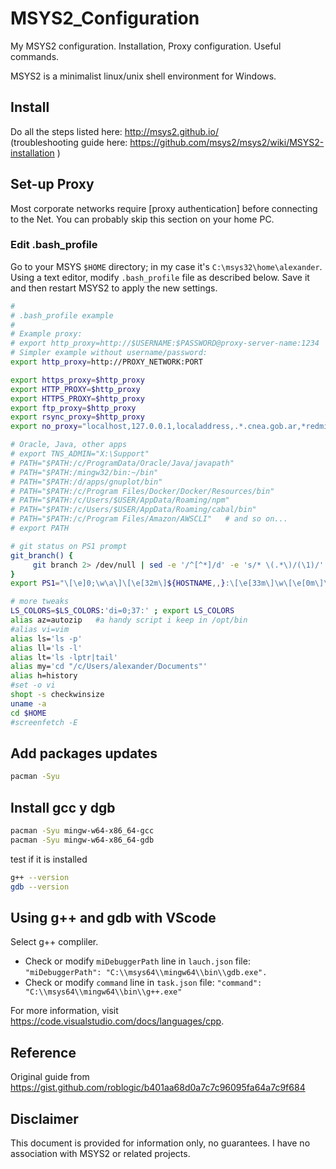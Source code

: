 # MSYS2_Configuration
My MSYS2 configuration. Installation, Proxy configuration. Useful commands.

MSYS2 is a minimalist linux/unix shell environment for Windows.

## Install

Do all the steps listed here: http://msys2.github.io/  
(troubleshooting guide here: https://github.com/msys2/msys2/wiki/MSYS2-installation )

## Set-up Proxy

Most corporate networks require [proxy authentication] before connecting to the Net. 
You can probably skip this section on your home PC.

### Edit .bash_profile
Go to your MSYS `$HOME` directory; in my case it's `C:\msys32\home\alexander`. 
Using a text editor, modify `.bash_profile` file as described below. 
Save it and then restart MSYS2 to apply the new settings.

```bash
#
# .bash_profile example
#
# Example proxy:
# export http_proxy=http://$USERNAME:$PASSWORD@proxy-server-name:1234
# Simpler example without username/password:
export http_proxy=http://PROXY_NETWORK:PORT

export https_proxy=$http_proxy
export HTTP_PROXY=$http_proxy
export HTTPS_PROXY=$http_proxy
export ftp_proxy=$http_proxy
export rsync_proxy=$http_proxy
export no_proxy="localhost,127.0.0.1,localaddress,.*.cnea.gob.ar,*redmine.ctrad.control*,*cnea.gov.ar,.local"

# Oracle, Java, other apps
# export TNS_ADMIN="X:\Support"
# PATH="$PATH:/c/ProgramData/Oracle/Java/javapath"
# PATH="$PATH:/mingw32/bin:~/bin"
# PATH="$PATH:/d/apps/gnuplot/bin"  
# PATH="$PATH:/c/Program Files/Docker/Docker/Resources/bin"
# PATH="$PATH:/c/Users/$USER/AppData/Roaming/npm"
# PATH="$PATH:/c/Users/$USER/AppData/Roaming/cabal/bin"
# PATH="$PATH:/c/Program Files/Amazon/AWSCLI"   # and so on...
# export PATH

# git status on PS1 prompt
git_branch() {
     git branch 2> /dev/null | sed -e '/^[^*]/d' -e 's/* \(.*\)/(\1)/'
}
export PS1="\[\e]0;\w\a\]\[\e[32m\]${HOSTNAME,,}:\[\e[33m\]\w\[\e[0m\]\[\033[35m\]\$(git_branch)\[\033[96m\]$\[\033[0m\] "

# more tweaks
LS_COLORS=$LS_COLORS:'di=0;37:' ; export LS_COLORS
alias az=autozip   #a handy script i keep in /opt/bin
#alias vi=vim
alias ls='ls -p'
alias ll='ls -l'
alias lt='ls -lptr|tail'
alias my='cd "/c/Users/alexander/Documents"'
alias h=history
#set -o vi
shopt -s checkwinsize
uname -a
cd $HOME
#screenfetch -E
```
## Add packages updates 

```bash
pacman -Syu
```


## Install gcc y dgb

```bash
pacman -Syu mingw-w64-x86_64-gcc
pacman -Syu mingw-w64-x86_64-gdb
```

test if it is installed

```bash
g++ --version
gdb --version
```
## Using g++ and gdb with VScode

Select g++ compliler.
- Check or modify `miDebuggerPath` line in `lauch.json` file: `"miDebuggerPath": "C:\\msys64\\mingw64\\bin\\gdb.exe".`
- Check or modify `command` line in `task.json` file: `"command": "C:\\msys64\\mingw64\\bin\\g++.exe"`

For more information, visit https://code.visualstudio.com/docs/languages/cpp.

## Reference
Original guide from https://gist.github.com/roblogic/b401aa68d0a7c7c96095fa64a7c9f684

## Disclaimer

This document is provided for information only, no guarantees. I have no association with MSYS2 or related projects.
